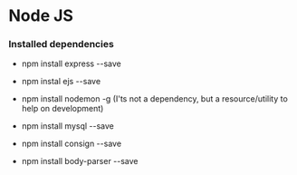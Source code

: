 # Node JS

### Installed dependencies
- npm install express --save
- npm instal ejs --save
- npm install nodemon -g (I'ts not a dependency, but a resource/utility to help on development)

- npm install  mysql --save

- npm install consign --save

- npm install body-parser --save
